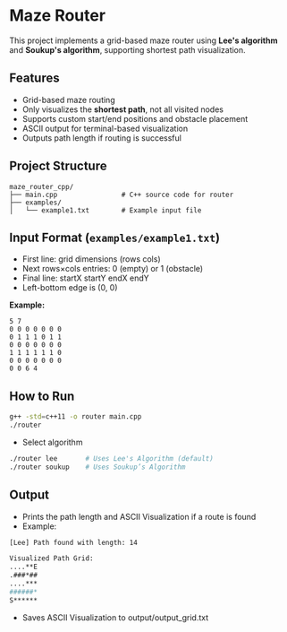 # Maze Router

This project implements a grid-based maze router using **Lee's algorithm** and **Soukup's algorithm**, supporting shortest path visualization.

## Features
- Grid-based maze routing
- Only visualizes the **shortest path**, not all visited nodes
- Supports custom start/end positions and obstacle placement
- ASCII output for terminal-based visualization
- Outputs path length if routing is successful

## Project Structure
```
maze_router_cpp/
├── main.cpp                # C++ source code for router
├── examples/
│   └── example1.txt        # Example input file
```

## Input Format (`examples/example1.txt`)
- First line: grid dimensions (rows cols)
- Next rows×cols entries: 0 (empty) or 1 (obstacle)
- Final line: startX startY endX endY
- Left-bottom edge is (0, 0)

**Example:**
```
5 7
0 0 0 0 0 0 0
0 1 1 1 0 1 1
0 0 0 0 0 0 0
1 1 1 1 1 1 0
0 0 0 0 0 0 0
0 0 6 4
```

## How to Run
```bash
g++ -std=c++11 -o router main.cpp
./router
```
- Select algorithm
```bash
./router lee       # Uses Lee's Algorithm (default)
./router soukup    # Uses Soukup’s Algorithm
```

## Output
- Prints the path length and ASCII Visualization if a route is found
- Example:
```bash
[Lee] Path found with length: 14

Visualized Path Grid:
....**E
.###*##
....***
######*
S******
```
- Saves ASCII Visualization to output/output_grid.txt

